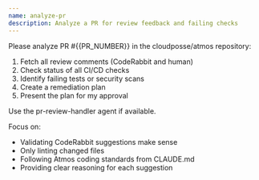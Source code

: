 ```yaml
---
name: analyze-pr
description: Analyze a PR for review feedback and failing checks
---
```


Please analyze PR #{{PR_NUMBER}} in the cloudposse/atmos repository:

1. Fetch all review comments (CodeRabbit and human)
2. Check status of all CI/CD checks
3. Identify failing tests or security scans
4. Create a remediation plan
5. Present the plan for my approval

Use the pr-review-handler agent if available.

Focus on:
- Validating CodeRabbit suggestions make sense
- Only linting changed files
- Following Atmos coding standards from CLAUDE.md
- Providing clear reasoning for each suggestion